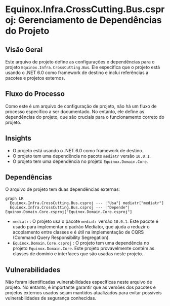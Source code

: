 # Equinox.Infra.CrossCutting.Bus.csproj: Gerenciamento de Dependências do Projeto

## Visão Geral
Este arquivo de projeto define as configurações e dependências para o projeto `Equinox.Infra.CrossCutting.Bus`. Ele especifica que o projeto está usando o .NET 6.0 como framework de destino e inclui referências a pacotes e projetos externos.

## Fluxo do Processo
Como este é um arquivo de configuração de projeto, não há um fluxo de processo específico a ser documentado. No entanto, ele define as dependências do projeto, que são cruciais para o funcionamento correto do projeto.

## Insights
- O projeto está usando o .NET 6.0 como framework de destino.
- O projeto tem uma dependência no pacote `mediatr` versão `10.0.1`.
- O projeto tem uma dependência no projeto `Equinox.Domain.Core`.

## Dependências
O arquivo de projeto tem duas dependências externas:

```mermaid
graph LR
  Equinox.Infra.CrossCutting.Bus.csproj --- |"Usa"| mediatr["mediatr"]
  Equinox.Infra.CrossCutting.Bus.csproj --- |"Depende"| Equinox.Domain.Core.csproj["Equinox.Domain.Core.csproj"]
```

- `mediatr` : O projeto usa o pacote `mediatr` versão `10.0.1`. Este pacote é usado para implementar o padrão Mediator, que ajuda a reduzir o acoplamento entre classes e é útil na implementação de CQRS (Command Query Responsibility Segregation).
- `Equinox.Domain.Core.csproj` : O projeto tem uma dependência no projeto `Equinox.Domain.Core`. Este projeto provavelmente contém as classes de domínio e interfaces que são usadas neste projeto.

## Vulnerabilidades
Não foram identificadas vulnerabilidades específicas neste arquivo de projeto. No entanto, é importante garantir que as versões dos pacotes e projetos externos usados sejam mantidos atualizados para evitar possíveis vulnerabilidades de segurança conhecidas.